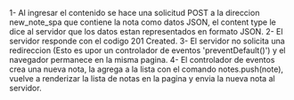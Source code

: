 <!-- Crea un diagrama que represente la situación en la que el usuario crea una nueva nota utilizando la versión de una sola página de la aplicación. -->

1- Al ingresar el contenido se hace una solicitud POST a la direccion new_note_spa que contiene la nota como datos JSON, el content type le dice al servidor que los datos estan representados en formato JSON.
2- El servidor responde con el codigo 201 Created. 
3- El servidor no solicita una redireccion (Esto es upor un controlador de eventos 'preventDefault()') y el navegador permanece en la misma pagina.
4- El controlador de eventos crea una nueva nota, la agrega a la lista con el comando notes.push(note),  vuelve a renderizar la lista de notas en la pagina y envia la nueva nota al servidor.